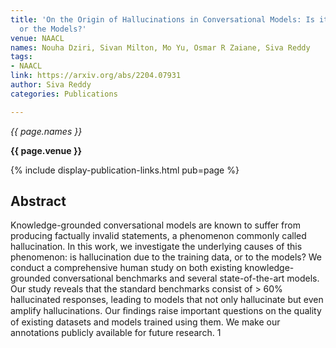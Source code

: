 ```yaml
---
title: 'On the Origin of Hallucinations in Conversational Models: Is it the Datasets
  or the Models?'
venue: NAACL
names: Nouha Dziri, Sivan Milton, Mo Yu, Osmar R Zaiane, Siva Reddy
tags:
- NAACL
link: https://arxiv.org/abs/2204.07931
author: Siva Reddy
categories: Publications

---
```


*{{ page.names }}*

**{{ page.venue }}**

{% include display-publication-links.html pub=page %}

## Abstract

Knowledge-grounded conversational models are known to suffer from producing factually invalid statements, a phenomenon commonly called hallucination. In this work, we investigate the underlying causes of this phenomenon: is hallucination due to the training data, or to the models? We conduct a comprehensive human study on both existing knowledge-grounded conversational benchmarks and several state-of-the-art models. Our study reveals that the standard benchmarks consist of > 60% hallucinated responses, leading to models that not only hallucinate but even amplify hallucinations. Our ﬁndings raise important questions on the quality of existing datasets and models trained using them. We make our annotations publicly available for future research. 1
